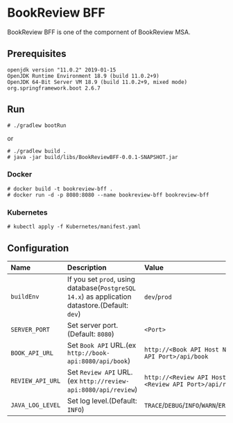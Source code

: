 # BookReview BFF
BookReview BFF is one of the compornent of BookReview MSA.

## Prerequisites

```
openjdk version "11.0.2" 2019-01-15
OpenJDK Runtime Environment 18.9 (build 11.0.2+9)
OpenJDK 64-Bit Server VM 18.9 (build 11.0.2+9, mixed mode)
org.springframework.boot 2.6.7
```

## Run

```
# ./gradlew bootRun
```

or

```
# ./gradlew build .
# java -jar build/libs/BookReviewBFF-0.0.1-SNAPSHOT.jar
```

### Docker

```
# docker build -t bookreview-bff .
# docker run -d -p 8080:8080 --name bookreview-bff bookreview-bff
```

### Kubernetes

```
# kubectl apply -f Kubernetes/manifest.yaml
```

## Configuration

|Name                        |Description                                                                                   |Value|
|:---                        |:---                                                                                          |:---|
|`buildEnv`                  |If you set `prod`, using database(`PostgreSQL 14.x`) as application datastore.(Default: `dev`)|`dev`/`prod`|
|`SERVER_PORT`               |Set server port.(Default: `8080`)                                                             |`<Port>`|
|`BOOK_API_URL`              |Set `Book API` URL.(ex `http://book-api:8080/api/book`)                                       |`http://<Book API Host Name>:<Book API Port>/api/book`|
|`REVIEW_API_URL`            |Set `Review API` URL.(ex `http://review-api:8080/api/review`)                                 |`http://<Review API Host Name>:<Review API Port>/api/review`|
|`JAVA_LOG_LEVEL`            |Set log level.(Default: `INFO`)                                                               |`TRACE`/`DEBUG`/`INFO`/`WARN`/`ERROR`/`FATAL`/`OFF`|